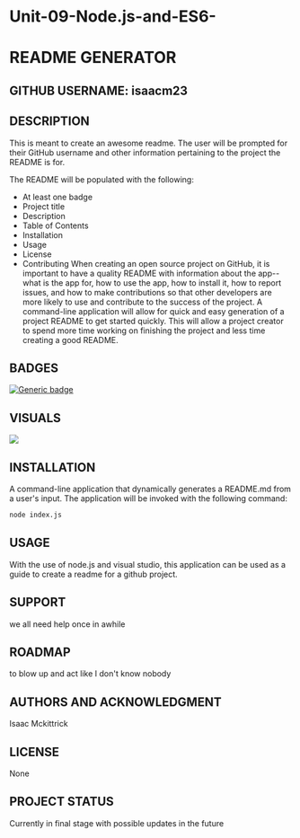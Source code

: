 # Unit-09-Node.js-and-ES6-
# README GENERATOR
## GITHUB USERNAME: isaacm23
## DESCRIPTION
This is meant to create an awesome readme. The user will be prompted for their GitHub username and other information pertaining to the project the README is for.

The README will be populated with the following:

* At least one badge
* Project title
* Description
* Table of Contents
* Installation
* Usage
* License
* Contributing
When creating an open source project on GitHub, it is important to have a quality README with information about the app--what is the app for, how to use the app, how to install it, how to report issues, and how to make contributions so that other developers are more likely to use and contribute to the success of the project. A command-line application will allow for quick and easy generation of a project README to get started quickly. This will allow a project creator to spend more time working on finishing the project and less time creating a good README.

## BADGES 
[![Generic badge](https://img.shields.io/badge/Awesome-Cool-blue.svg)](https://shields.io/)
## VISUALS 
![](./images/finalreadme.gif)
## INSTALLATION 
A command-line application that dynamically generates a README.md from a user's input. The application will be invoked with the following command:
```sh
node index.js
```
## USAGE 
With the use of node.js and visual studio, this application can be used as a guide to create a readme for a github project.
## SUPPORT 
we all need help once in awhile
## ROADMAP 
to blow up and act like I don't know nobody
## AUTHORS AND ACKNOWLEDGMENT 
Isaac Mckittrick
## LICENSE 
None
## PROJECT STATUS 
Currently in final stage with possible updates in the future 

